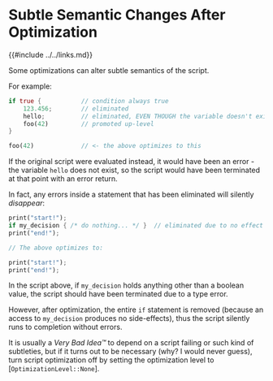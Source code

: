 Subtle Semantic Changes After Optimization
=========================================

{{#include ../../links.md}}

Some optimizations can alter subtle semantics of the script.

For example:

```rust
if true {           // condition always true
    123.456;        // eliminated
    hello;          // eliminated, EVEN THOUGH the variable doesn't exist!
    foo(42)         // promoted up-level
}

foo(42)             // <- the above optimizes to this
```

If the original script were evaluated instead, it would have been an error - the variable `hello` does not exist,
so the script would have been terminated at that point with an error return.

In fact, any errors inside a statement that has been eliminated will silently _disappear_:

```rust
print("start!");
if my_decision { /* do nothing... */ }  // eliminated due to no effect
print("end!");

// The above optimizes to:

print("start!");
print("end!");
```

In the script above, if `my_decision` holds anything other than a boolean value,
the script should have been terminated due to a type error.

However, after optimization, the entire `if` statement is removed (because an access to `my_decision` produces
no side-effects), thus the script silently runs to completion without errors.

It is usually a _Very Bad Idea™_ to depend on a script failing or such kind of subtleties, but if it turns out to be necessary
(why? I would never guess), turn script optimization off by setting the optimization level to [`OptimizationLevel::None`].
